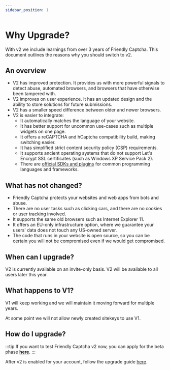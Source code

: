 ```yaml
---
sidebar_position: 1
---
```


# Why Upgrade?

With v2 we include learnings from over 3 years of Friendly Captcha. This document outlines the reasons why you should switch to v2.

## An overview

* V2 has improved protection. It provides us with more powerful signals to detect abuse, automated browsers, and browsers that have otherwise been tampered with.
* V2 improves on user experience. It has an updated design and the ability to store solutions for future submissions.
* V2 has a smaller speed difference between older and newer browsers.
* V2 is easier to integrate:
  * It automatically matches the language of your website. 
  * It has better support for uncommon use-cases such as multiple widgets on one page.
  * It offers a reCAPTCHA and hCaptcha compatibility build, making switching easier.
  * It has simplified strict content security policy (CSP) requirements.
  * It supports ancient operating systems that do not support Let's Encrypt SSL certificates (such as Windows XP Service Pack 2).
  * There are [official SDKs and plugins](/integrations) for common programming languages and frameworks.

## What has not changed?

* Friendly Captcha protects your websites and web apps from bots and abuse.
* There are no user tasks such as clicking cars, and there are no cookies or user tracking involved.
* It supports the same old browsers such as Internet Explorer 11.
* It offers an EU-only infrastructure option, where we guarantee your users' data does not touch any US-owned server.
* The code that runs in your website is open source, so you can be certain you will not be compromised even if we would get compromised.

## When can I upgrade?

V2 is currently available on an invite-only basis. V2 will be available to all users later this year.

## What happens to V1?
V1 will keep working and we will maintain it moving forward for multiple years.

At some point we will not allow newly created sitekeys to use V1.

## How do I upgrade?

:::tip
If you want to test Friendly Captcha v2 now, you can apply for the beta phase [**here**](https://tally.so/r/n0MGDA).
:::

After v2 is enabled for your account, follow the upgrade guide [here](./introduction.md).
